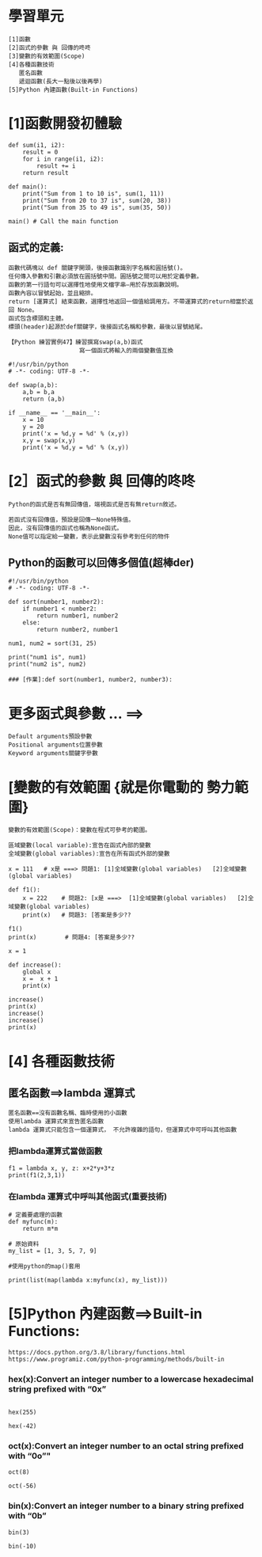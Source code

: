 # 學習單元
```
[1]函數
[2]函式的參數 與 回傳的咚咚
[3]變數的有效範圍(Scope)
[4]各種函數技術
   匿名函數
   遞迴函數(長大一點後以後再學)
[5]Python 內建函數(Built-in Functions)
```
# [1]函數開發初體驗
```
def sum(i1, i2):
    result = 0
    for i in range(i1, i2):
        result += i
    return result

def main():
    print("Sum from 1 to 10 is", sum(1, 11)) 
    print("Sum from 20 to 37 is", sum(20, 38))
    print("Sum from 35 to 49 is", sum(35, 50))

main() # Call the main function
```
## 函式的定義:
```
函數代碼塊以 def 關鍵字開頭，後接函數識別字名稱和圓括號()。
任何傳入參數和引數必須放在圓括號中間。圓括號之間可以用於定義參數。
函數的第一行語句可以選擇性地使用文檔字串—用於存放函數說明。
函數內容以冒號起始，並且縮排。
return [運算式] 結束函數，選擇性地返回一個值給調用方。不帶運算式的return相當於返回 None。
函式包含標頭和主體。
標頭(header)起源於def關鍵字，後接函式名稱和參數，最後以冒號結尾。
```

```
【Python 練習實例47】練習撰寫swap(a,b)函式
                    寫一個函式將輸入的兩個變數值互換
```

```
#!/usr/bin/python
# -*- coding: UTF-8 -*-
 
def swap(a,b):
    a,b = b,a
    return (a,b)
 
if __name__ == '__main__':
    x = 10
    y = 20
    print('x = %d,y = %d' % (x,y))
    x,y = swap(x,y)
    print('x = %d,y = %d' % (x,y))
```


# [2］函式的參數 與 回傳的咚咚

```
Python的函式是否有無回傳值，端視函式是否有無return敘述。

若函式沒有回傳值，預設是回傳一None特殊值。
因此，沒有回傳值的函式也稱為None函式。
None值可以指定給一變數，表示此變數沒有參考到任何的物件
```

## Python的函數可以回傳多個值(超棒der)
```
#!/usr/bin/python 
# -*- coding: UTF-8 -*- 

def sort(number1, number2):
    if number1 < number2:
        return number1, number2
    else:
        return number2, number1

num1, num2 = sort(31, 25)

print("num1 is", num1)
print("num2 is", num2)

### [作業]:def sort(number1, number2, number3):
```
# 更多函式與參數 ... ==>
```
Default arguments預設參數
Positional arguments位置參數
Keyword arguments關鍵字參數
```

# [變數的有效範圍 {就是你電動的  勢力範圍}
```
變數的有效範圍(Scope)：變數在程式可參考的範圍。

區域變數(local variable):宣告在函式內部的變數
全域變數(global variables):宣告在所有函式外部的變數
```
```
x = 111   # x是 ===> 問題1: [1]全域變數(global variables)   [2]全域變數(global variables)

def f1():
    x = 222    # 問題2: [x是 ===>  [1]全域變數(global variables)   [2]全域變數(global variables)
    print(x)   # 問題3: [答案是多少??

f1()
print(x)        # 問題4: [答案是多少??
```

```
x = 1

def increase():
    global x
    x =  x + 1
    print(x) 

increase()
print(x)
increase()
increase()
print(x)
```
# [4] 各種函數技術

## 匿名函數==>lambda 運算式
```
匿名函數==沒有函數名稱、臨時使用的小函數
使用lambda 運算式來宣告匿名函數
lambda 運算式只能包含一個運算式， 不允許複雜的語句，但運算式中可呼叫其他函數
```

### 把lambda運算式當做函數
```
f1 = lambda x, y, z: x+2*y+3*z
print(f1(2,3,1))
```

### 在lambda 運算式中呼叫其他函式(重要技術)
```
# 定義要處理的函數
def myfunc(m):
    return m*m

# 原始資料
my_list = [1, 3, 5, 7, 9]

#使用python的map()套用

print(list(map(lambda x:myfunc(x), my_list)))
```

# [5]Python 內建函數==>Built-in Functions:

```
https://docs.python.org/3.8/library/functions.html
https://www.programiz.com/python-programming/methods/built-in
```

### hex(x):Convert an integer number to a lowercase hexadecimal string prefixed with “0x”
```

hex(255)

hex(-42)

```
### oct(x):Convert an integer number to an octal string prefixed with “0o”"
```
oct(8)

oct(-56)

```
### bin(x):Convert an integer number to a binary string prefixed with “0b”
```
bin(3)

bin(-10)
```
